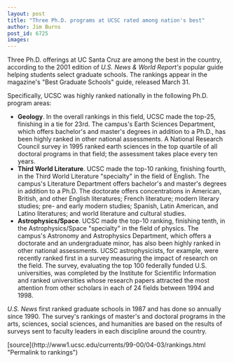 ```yaml
---
layout: post
title: "Three Ph.D. programs at UCSC rated among nation's best"
author: Jim Burns
post_id: 6725
images:
---
```


<p>
  Three Ph.D. offerings at UC Santa Cruz are among the best in the country, according to the 2001 edition of <i>U.S. News &amp; World Report's</i> popular guide helping students select graduate schools. The rankings appear in the magazine's "Best Graduate Schools" guide, released March 31.
</p>
<p>
  Specifically, UCSC was highly ranked nationally in the following Ph.D. program areas:
</p>
<ul>
  <li>
    <b>Geology</b>. In the overall rankings in this field, UCSC made the top-25, finishing in a tie for 23rd. The campus's Earth Sciences Department, which offers bachelor's and master's degrees in addition to a Ph.D., has been highly ranked in other national assessments. A National Research Council survey in 1995 ranked earth sciences in the top quartile of all doctoral programs in that field; the assessment takes place every ten years.
  </li>
  <li>
    <b>Third World Literature</b>. UCSC made the top-10 ranking, finishing fourth, in the Third World Literature "specialty" in the field of English. The campus's Literature Department offers bachelor's and master's degrees in addition to a Ph.D. The doctorate offers concentrations in American, British, and other English literatures; French literature; modern literary studies; pre- and early modern studies; Spanish, Latin American, and Latino literatures; and world literature and cultural studies.
  </li>
  <li>
    <b>Astrophysics/Space</b>. UCSC made the top-10 ranking, finishing tenth, in the Astrophysics/Space "specialty" in the field of physics. The campus's Astronomy and Astrophysics Department, which offers a doctorate and an undergraduate minor, has also been highly ranked in other national assessments. UCSC astrophysicists, for example, were recently ranked first in a survey measuring the impact of research on the field. The survey, evaluating the top 100 federally funded U.S. universities, was completed by the Institute for Scientific Information and ranked universities whose research papers attracted the most attention from other scholars in each of 24 fields between 1994 and 1998.
  </li>
</ul>
<p>
  <i>U.S. News</i> first ranked graduate schools in 1987 and has done so annually since 1990. The survey's rankings of master's and doctoral programs in the arts, sciences, social sciences, and humanities are based on the results of surveys sent to faculty leaders in each discipline around the country.
</p>
<p>

</p>
[source](http://www1.ucsc.edu/currents/99-00/04-03/rankings.html "Permalink to rankings")
